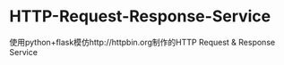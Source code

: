 # HTTP-Request-Response-Service
使用python+flask模仿http://httpbin.org制作的HTTP Request &amp; Response Service
